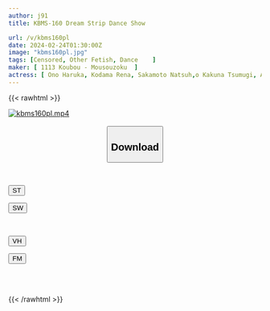 ```yaml
---
author: j91
title: KBMS-160 Dream Strip Dance Show

url: /v/kbms160pl
date: 2024-02-24T01:30:00Z
image: "kbms160pl.jpg"
tags: [Censored, Other Fetish, Dance	]
maker: [ 1113 Koubou - Mousouzoku  ]
actress: [ Ono Haruka, Kodama Rena, Sakamoto Natsuh,o Kakuna Tsumugi, Amagai Ichika, Sakurai Rika ]
---
```



{{< rawhtml >}}

<div class="video" data-videoid="Xr4KqVyeqZsBwZ">
    <a href="javascript:;">
        <img src="/v/kbms160pl/kbms160pl.jpg" width="WIDTH" height="HEIGHT" alt="kbms160pl.mp4" loading="lazy">
    </a>
</div>

<script type="text/javascript" src="https://j91.asia/asset/on-demand-st.js"></script>

<br>
  <link rel="stylesheet" href="https://j91.asia/asset/bs5.css">
  
  <center>
  <button class="btn btn-primary" type="button" data-bs-toggle="collapse" data-bs-target=".multi-collapse" aria-expanded="false" aria-controls="multiCollapseExample1 multiCollapseExample2"><h2>Download</h2></button></center>
</p>
<div class="row">
  <div class="col">
    <div class="collapse multi-collapse" id="multiCollapseExample1">
      <div class="card card-body">
	      	      <br>
<div class="buttons">  
<p><a href="https://streamtape.to/v/Xr4KqVyeqZsBwZ" target="_blank"><button class="btn-hover color-3"><i class="fa fa-download"></i> ST</button></a></p>
<p><a href="https://cdnwish.com/l7yg3ckox6zv" target="_blank"><button class="btn-hover color-2"><i class="fa fa-download"></i> SW</button></a></p></div>
    </div>
  </div>
</div>
  <div class="col">
    <div class="collapse multi-collapse" id="multiCollapseExample2">
      <div class="card card-body">
	      <br>
<div class="buttons">
<p><a href="https://vidhidepro.com/f/e1c5j4pzhklu"><button class="btn-hover color-9"><i class="fa fa-download"></i> VH</button></a></p>
<p><a href="https://filemoon.sx/d/qal5cf5utri3"><button class="btn-hover color-8"><i class="fa fa-download"></i> FM</button></a></p></div>
<br><br>
      </div>
    </div>
  </div>
</div>

{{< /rawhtml >}}